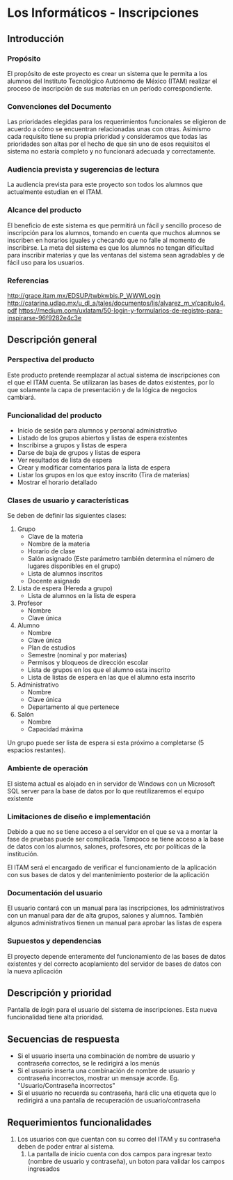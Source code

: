# Los Informáticos - Inscripciones

## Introducción

### Propósito
El propósito de este proyecto es crear un sistema que le permita a los alumnos del Instituto Tecnológico Autónomo de México (ITAM) realizar el proceso de inscripción de sus materias en un período correspondiente.

### Convenciones del Documento
Las prioridades elegidas para los requerimientos funcionales se eligieron de acuerdo a cómo se encuentran relacionadas unas con otras. Asimismo cada requisito tiene su propia prioridad y consideramos que todas las prioridades son altas por el hecho de que sin uno de esos requisitos el sistema no estaría completo y no funcionará adecuada y correctamente.

### Audiencia prevista y sugerencias de lectura
La audiencia prevista para este proyecto son todos los alumnos que actualmente estudian en el ITAM.

### Alcance del producto
El beneficio de este sistema es que permitirá un fácil y sencillo proceso de inscripción para los alumnos, tomando en cuenta que muchos alumnos se inscriben en horarios iguales y checando que no falle al momento de inscribirse. La meta del sistema es que los alumnos no tengan dificultad para inscribir materias y que las ventanas del sistema sean agradables y de fácil uso para los usuarios.

### Referencias
http://grace.itam.mx/EDSUP/twbkwbis.P_WWWLogin
http://catarina.udlap.mx/u_dl_a/tales/documentos/lis/alvarez_m_v/capitulo4.pdf
https://medium.com/uxlatam/50-login-y-formularios-de-registro-para-inspirarse-96f9282e4c3e


## Descripción general

### Perspectiva del producto
Este producto pretende reemplazar al actual sistema de inscripciones con el que el ITAM cuenta. Se utilizaran las bases de datos existentes, por lo que solamente la capa de presentación y de la lógica de negocios cambiará.

### Funcionalidad del producto

- Inicio de sesión para alumnos y personal administrativo
- Listado de los grupos abiertos y listas de espera existentes
- Inscribirse a grupos y listas de espera
- Darse de baja de grupos y listas de espera
- Ver resultados de lista de espera
- Crear y modificar comentarios para la lista de espera
- Listar los grupos en los que estoy inscrito (Tira de materias)
- Mostrar el horario detallado

### Clases de usuario y características
Se deben de definir las siguientes clases:

1. Grupo
    - Clave de la materia
    - Nombre de la materia
    - Horario de clase
    - Salón asignado (Este parámetro también determina el número de lugares disponibles en el grupo)
    - Lista de alumnos inscritos
    - Docente asignado
1. Lista de espera (Hereda a grupo)
    - Lista de alumnos en la lista de espera
1. Profesor
    - Nombre
    - Clave única
1. Alumno
    - Nombre
    - Clave única
    - Plan de estudios
    - Semestre (nominal y por materias)
    - Permisos y bloqueos de dirección escolar
    - Lista de grupos en los que el alumno esta inscrito
    - Lista de listas de espera en las que el alumno esta inscrito
1. Administrativo
    - Nombre
    - Clave única
    - Departamento al que pertenece
1. Salón
    - Nombre
    - Capacidad máxima

Un grupo puede ser lista de espera si esta próximo a completarse (5 espacios restantes).

### Ambiente de operación
El sistema actual es alojado en in servidor de Windows con un Microsoft SQL server para la base de datos por lo que reutilizaremos el equipo existente

### Limitaciones de diseño e implementación
Debido a que no se tiene acceso a el servidor en el que se va a montar la fase de pruebas puede ser complicada. Tampoco se tiene acceso a la base de datos con los alumnos, salones, profesores, etc por políticas de la institución.

El ITAM será el encargado de verificar el funcionamiento de la aplicación con sus bases de datos y del mantenimiento posterior de la aplicación

### Documentación del usuario
El usuario contará con un manual para las inscripciones, los administrativos con un manual para dar de alta grupos, salones y alumnos. También algunos administrativos tienen un manual para aprobar las listas de espera

### Supuestos y dependencias
El proyecto depende enteramente del funcionamiento de las bases de datos existentes y del correcto acoplamiento del servidor de bases de datos con la nueva aplicación

## Descripción y prioridad
Pantalla de _login_ para el usuario del sistema de inscripciones.
Esta nueva funcionalidad tiene alta prioridad.

## Secuencias de respuesta
- Si el usuario inserta una combinación de nombre de usuario y contraseña correctos, se le redirigirá a los menús
- Si el usuario inserta una combinación de nombre de usuario y contraseña incorrectos, mostrar un mensaje acorde. Eg. "Usuario/Contraseña incorrectos"
- Si el usuario no recuerda su contraseña, hará clic una etiqueta que lo redirigirá a una pantalla de recuperación de usuario/contraseña

## Requerimientos funcionalidades
1. Los usuarios con que cuentan con su correo del ITAM y su contraseña deben de poder entrar al sistema.
    1. La pantalla de inicio cuenta con dos campos para ingresar texto (nombre de usuario y contraseña), un boton para validar los campos ingresados
